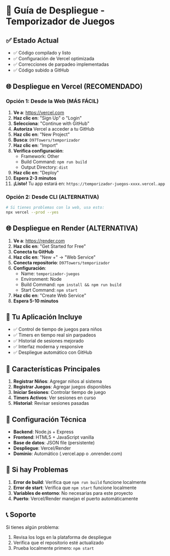 # 🚀 Guía de Despliegue - Temporizador de Juegos

## ✅ Estado Actual
- ✅ Código compilado y listo
- ✅ Configuración de Vercel optimizada
- ✅ Correcciones de parpadeo implementadas
- ✅ Código subido a GitHub

## 🌐 Despliegue en Vercel (RECOMENDADO)

### Opción 1: Desde la Web (MÁS FÁCIL)

1. **Ve a**: https://vercel.com
2. **Haz clic en**: "Sign Up" o "Login"
3. **Selecciona**: "Continue with GitHub"
4. **Autoriza** Vercel a acceder a tu GitHub
5. **Haz clic en**: "New Project"
6. **Busca**: `D97Towers/temporizador`
7. **Haz clic en**: "Import"
8. **Verifica configuración**:
   - Framework: Other
   - Build Command: `npm run build`
   - Output Directory: `dist`
9. **Haz clic en**: "Deploy"
10. **Espera 2-3 minutos**
11. **¡Listo!** Tu app estará en: `https://temporizador-juegos-xxxx.vercel.app`

### Opción 2: Desde CLI (ALTERNATIVA)

```bash
# Si tienes problemas con la web, usa esto:
npx vercel --prod --yes
```

## 🌐 Despliegue en Render (ALTERNATIVA)

1. **Ve a**: https://render.com
2. **Haz clic en**: "Get Started for Free"
3. **Conecta tu GitHub**
4. **Haz clic en**: "New +" → "Web Service"
5. **Conecta repositorio**: `D97Towers/temporizador`
6. **Configuración**:
   - Name: `temporizador-juegos`
   - Environment: Node
   - Build Command: `npm install && npm run build`
   - Start Command: `npm start`
7. **Haz clic en**: "Create Web Service"
8. **Espera 5-10 minutos**

## 🎯 Tu Aplicación Incluye

- ✅ Control de tiempo de juegos para niños
- ✅ Timers en tiempo real sin parpadeos
- ✅ Historial de sesiones mejorado
- ✅ Interfaz moderna y responsive
- ✅ Despliegue automático con GitHub

## 📱 Características Principales

1. **Registrar Niños**: Agregar niños al sistema
2. **Registrar Juegos**: Agregar juegos disponibles
3. **Iniciar Sesiones**: Controlar tiempo de juego
4. **Timers Activos**: Ver sesiones en curso
5. **Historial**: Revisar sesiones pasadas

## 🔧 Configuración Técnica

- **Backend**: Node.js + Express
- **Frontend**: HTML5 + JavaScript vanilla
- **Base de datos**: JSON file (persistente)
- **Despliegue**: Vercel/Render
- **Dominio**: Automático (.vercel.app o .onrender.com)

## 🚨 Si hay Problemas

1. **Error de build**: Verifica que `npm run build` funcione localmente
2. **Error de start**: Verifica que `npm start` funcione localmente
3. **Variables de entorno**: No necesarias para este proyecto
4. **Puerto**: Vercel/Render manejan el puerto automáticamente

## 📞 Soporte

Si tienes algún problema:
1. Revisa los logs en la plataforma de despliegue
2. Verifica que el repositorio esté actualizado
3. Prueba localmente primero: `npm start`
